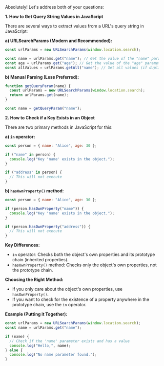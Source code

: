 Absolutely! Let's address both of your questions:

**1. How to Get Query String Values in JavaScript**

There are several ways to extract values from a URL's query string in JavaScript:

**a) URLSearchParams (Modern and Recommended):**

```javascript
const urlParams = new URLSearchParams(window.location.search);

const name = urlParams.get("name"); // Get the value of the "name" parameter
const age = urlParams.get("age"); // Get the value of the "age" parameter
const allValues = urlParams.getAll("name"); // Get all values (if duplicates) for "name"
```

**b) Manual Parsing (Less Preferred):**

```javascript
function getQueryParam(name) {
  const urlParams = new URLSearchParams(window.location.search);
  return urlParams.get(name);
}

const name = getQueryParam("name");
```

**2. How to Check if a Key Exists in an Object**

There are two primary methods in JavaScript for this:

**a) `in` operator:**

```javascript
const person = { name: "Alice", age: 30 };

if ("name" in person) {
  console.log("Key 'name' exists in the object.");
}

if ("address" in person) {
  // This will not execute
}
```

**b) `hasOwnProperty()` method:**

```javascript
const person = { name: "Alice", age: 30 };

if (person.hasOwnProperty("name")) {
  console.log("Key 'name' exists in the object.");
}

if (person.hasOwnProperty("address")) {
  // This will not execute
}
```

**Key Differences:**

- `in` operator: Checks both the object's own properties and its prototype chain (inherited properties).
- `hasOwnProperty()` method: Checks only the object's own properties, not the prototype chain.

**Choosing the Right Method:**

- If you only care about the object's own properties, use `hasOwnProperty()`.
- If you want to check for the existence of a property anywhere in the prototype chain, use the `in` operator.

**Example (Putting it Together):**

```javascript
const urlParams = new URLSearchParams(window.location.search);
const name = urlParams.get("name");

if (name) {
  // Check if the 'name' parameter exists and has a value
  console.log("Hello,", name);
} else {
  console.log("No name parameter found.");
}
```
